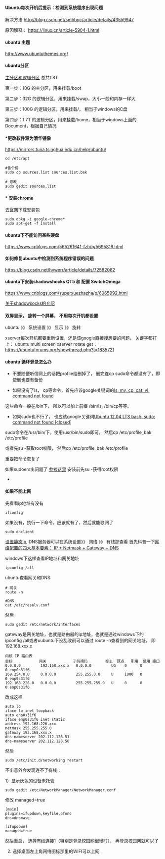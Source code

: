 ###
#### Ubuntu每次开机后提示：检测到系统程序出现问题

解决方法
http://blog.csdn.net/smhbqc/article/details/43559947

原因解释：
https://linux.cn/article-5904-1.html


#### ubuntu 主题

http://www.ubuntuthemes.org/


#### ubuntu分区

[主分区和逻辑分区](http://www.cnblogs.com/and_he/archive/2011/10/18/2216492.html)
总共1.8T

第一步：10G 的主分区，用来挂载/boot

第二步：32G 的逻辑分区，用来挂载/swap，大小一般和内存一样大

第三步：100G  的逻辑分区，用来挂载/， 相当于windows的C盘

第四步：1.7T 的逻辑分区，用来挂载/home，相当于windows上面的Document，根据自己情况


#### *更改软件源为清华镜像
https://mirrors.tuna.tsinghua.edu.cn/help/ubuntu/

```
cd /etc/apt

#备个份
sudo cp sources.list sources.list.bak

# 修改
sudo gedit sources.list
```

#### * 安装chrome
去[官网](https://www.google.cn/chrome/)下载安装包
```
sudo dpkg -i google-chrome*
sudo apt-get -f install 
```

#### ubuntu下不能访问某些硬盘
https://www.cnblogs.com/565261641-fzh/p/5695819.html

#### 如何修复ubuntu中检测到系统程序错误的问题
https://blog.csdn.net/hywerr/article/details/72582082


#### ubuntu下安装shadowshocks QT5 和 配置 SwitchOmega
https://www.cnblogs.com/superxuezhazha/p/6065992.html

[关于shadowsocks的介绍](http://www.360doc.com/content/16/1009/23/1489589_597192113.shtml)

#### 双屏显示， 旋转一个屏幕， 不用每次开机都设置
ubuntu 》》 系统设置 》》 显示 》》 旋转 

xserver每次开机都要重新设置，还是该google直接搜想要的问题， 关键字都打上：
ubuntu multi screen xserver rotate
get：https://ubuntuforums.org/showthread.php?t=1835721


#### ubuntu 循环登录怎么办
* 不要随便听信网上的话把profile给删掉了， 删完连cp sudo命令都没有了，即使删也要有备份

* 如果没有了ls， cp等命令，首先应该google关键词的[ls, mv, cp, cat, vi, command not found](https://unix.stackexchange.com/questions/270585/ls-mv-cp-cat-vi-command-not-found)

这些命令一般在/bin下， 所以可以加上前缀 /bin/ls,  /bin/cp等等。

* 如果sudo也不行了， 也应该google关键词[Ubuntu 12.04 LTS bash: sudo: command not found [closed]
](https://stackoverflow.com/questions/15596278/ubuntu-12-04-lts-bash-sudo-command-not-found)

sudo命令在/usr/bin/下，使用/usr/bin/sudo即可， 然后cp /etc/profile_bak /etc/profile

或者先su -获取root权限， 然后cp /etc/profile_bak /etc/profile

重要把命令恢复了

如果sudoers出问题了
[参考这里](https://blog.csdn.net/mr_pang/article/details/51732900)
安装前先su -获得root权限

* 


#### 如果不能上网
先看看ip地址有没有
```
ifconfig
```

如果没有，执行一下命令，应该就有了，然后就能联网了
```
sudo dhclient
```

[设置静态ip](http://www.linuxdiyf.com/linux/23952.html), DNS服务器可以在系统设置》》 网络 》》 有线那查看
首先科普一下[网络配置的四大基本要素： IP + Netmask + Gateway + DNS](https://blog.csdn.net/fool_fool/article/details/8979694)

windows下这样查看IP地址和网关地址
```
ipconfig /all
```
ubuntu查看网关和DNS
```
# 网关
route -n

#DNS
cat /etc/resolv.conf
```
然后
```
sudo gedit /etc/network/interfaces
```
gateway是网关地址，也就是路由器的ip地址，也就是通过windows下的 ipconfig /all或者uubuntu下没乱改前可以通过
route -n查看到的网关地址， 即192.168.xxx.x
```
内核 IP 路由表
目标            网关            子网掩码        标志  跃点   引用  使用 接口
0.0.0.0         192.168.xxx.x   0.0.0.0         UG    0      0        0 enp0s31f6
169.254.0.0     0.0.0.0         255.255.0.0     U     1000   0        0 enp0s31f6
192.168.226.0   0.0.0.0         255.255.255.0   U     0      0        0 enp0s31f6

```

改成这样
```
auto lo
iface lo inet loopback
auto enp0s31f6
iface enp0s31f6 inet static
address 192.168.226.xxx
netmask 255.255.255.0
gateway 192.168.xxx.x
dns-nameserver 202.112.128.51
dns-nameserver 202.112.128.50
```
然后
```
sudo /etc/init.d/networking restart
```
不出意外会发现连不了有线：

1）显示灰色的设备未托管
```
sudo gedit /etc/NetworkManager/NetworkManager.conf
```
修改 managed=true
```
[main]
plugins=ifupdown,keyfile,ofono
dns=dnsmasq

[ifupdown]
managed=true
```
然后重启， 选择有线连接1（特别是登录校园网很慢时）， 再登录校园网就可以了

2) 选择桌面左上角网络图标那里的WIFI可以上网
